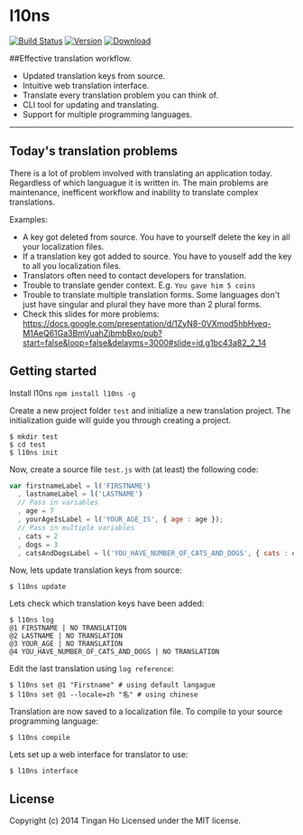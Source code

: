 
l10ns
==============
[![Build Status](http://img.shields.io/travis/tinganho/l10ns.svg?style=flat-square)](https://travis-ci.org/tinganho/l10ns)
[![Version](https://img.shields.io/npm/v/l10ns.svg?style=flat-square)](https://www.npmjs.org/package/l10ns)
[![Download](http://img.shields.io/npm/dm/l10ns.svg?style=flat-square)](https://www.npmjs.org/package/l10ns)

##Effective translation workflow.

* Updated translation keys from source.
* Intuitive web translation interface.
* Translate every translation problem you can think of.
* CLI tool for updating and translating.
* Support for multiple programming languages.

----

## Today's translation problems
There is a lot of problem involved with translating an application today. Regardless of which languague it is written in. The main problems are maintenance, inefficent workflow and inability to translate complex translations.

Examples:

* A key got deleted from source. You have to yourself delete the key in all your localization files.
* If a translation key got added to source. You have to youself add the key to all you localization files.
* Translators often need to contact developers for translation.
* Trouble to translate gender context. E.g. `You gave him 5 coins`
* Trouble to translate multiple translation forms. Some languages don't just have singular and plural they have more than 2 plural forms.
* Check this slides for more problems: https://docs.google.com/presentation/d/1ZyN8-0VXmod5hbHveq-M1AeQ61Ga3BmVuahZjbmbBxo/pub?start=false&loop=false&delayms=3000#slide=id.g1bc43a82_2_14

## Getting started

Install l10ns `npm install l10ns -g`

Create a new project folder `test` and initialize a new translation project. The initialization guide will guide you through creating a project.
```
$ mkdir test
$ cd test
$ l10ns init
```
Now, create a source file `test.js` with (at least) the following code:
``` javascript
var firstnameLabel = l('FIRSTNAME')
  , lastnameLabel = l('LASTNAME')
  // Pass in variables
  , age = 7
  , yourAgeIsLabel = l('YOUR_AGE_IS', { age : age });
  // Pass in multiple variables
  , cats = 2
  , dogs = 3
  , catsAndDogsLabel = l('YOU_HAVE_NUMBER_OF_CATS_AND_DOGS', { cats : cats, dogs : dogs});
```
Now, lets update translation keys from source:
```
$ l10ns update
```
Lets check which translation keys have been added:
```
$ l10ns log
@1 FIRSTNAME | NO TRANSLATION
@2 LASTNAME | NO TRANSLATION
@3 YOUR_AGE | NO TRANSLATION
@4 YOU_HAVE_NUMBER_OF_CATS_AND_DOGS | NO TRANSLATION
```
Edit the last translation using `log reference`:
```
$ l10ns set @1 "Firstname" # using default langague
$ l10ns set @1 --locale=zh "名" # using chinese
```
Translation are now saved to a localization file. To compile to your source programming language:
```
$ l10ns compile
```
Lets set up a web interface for translator to use:
```
$ l10ns interface
```

## License
Copyright (c) 2014 Tingan Ho
Licensed under the MIT license.
